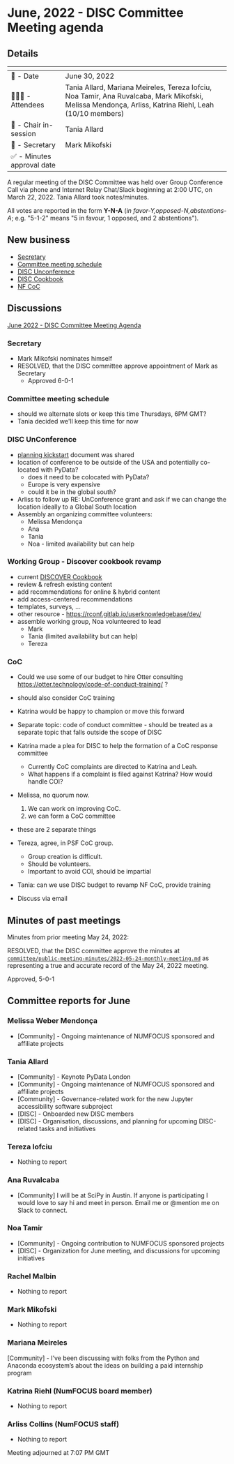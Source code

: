 # June, 2022 - DISC Committee Meeting agenda

## Details

| <!-- -->    | <!-- -->    |
|-----------|---|
| 📅 - Date | June 30, 2022 |
| 🙋🏽‍♀️ - Attendees | Tania Allard, Mariana Meireles, Tereza Iofciu, Noa Tamir, Ana Ruvalcaba, Mark Mikofski, Melissa Mendonça, Arliss, Katrina Riehl, Leah  (10/10 members) |
| 💬 - Chair in-session | Tania Allard  |
| 📝 - Secretary | Mark Mikofski  |
| ✅ - Minutes approval date |   |

A regular meeting of the DISC Committee was held over Group Conference Call via phone and Internet Relay Chat/Slack beginning at 2:00 UTC, on March 22, 2022. Tania Allard took notes/minutes.

All votes are reported in the form **Y-N-A** (*in favor-Y‚opposed-N‚abstentions-A*; e.g. "5-1-2" means "5 in favour, 1 opposed, and 2 abstentions").

## New business

* [Secretary](#secretary)
* [Committee meeting schedule](#committee-meeting-schedule)
* [DISC Unconference](#disc-unconference)
* [DISC Cookbook](#working-group---discover-cookbook-revamp)
* [NF CoC](#coc)

## Discussions
[June 2022 - DISC Committee Meeting Agenda](https://docs.google.com/document/d/1TI0xa1afsj_dXnGsEqRC4WYwVY-jQ_-hRi3OYmo549s/edit#)

### Secretary

* Mark Mikofski nominates himself
* RESOLVED, that the DISC committee approve appointment of Mark as Secretary
    * Approved 6-0-1

### Committee meeting schedule

* should we alternate slots or keep this time Thursdays, 6PM GMT?
* Tania decided we'll keep this time for now

### DISC UnConference
* [planning kickstart](https://docs.google.com/document/d/1t-00Q27QGK_8KxgniQT_iX66YAqf8o3dx9zj2jCz0qs/edit#) document was shared
* location of conference to be outside of the USA and potentially co-located with PyData?
    * does it need to be colocated with PyData?
    * Europe is very expensive
    * could it be in the global south?
* Arliss to follow up RE: UnConference grant and ask if we can change the location ideally to a Global South location
* Assembly an organizing committee volunteers:
    * Melissa Mendonça
    * Ana
    * Tania 
    * Noa - limited availability but can help

### Working Group - Discover cookbook revamp
* current [DISCOVER Cookbook](https://github.com/numfocus/DISCOVER-Cookbook)
* review & refresh existing content
* add recommendations for online & hybrid content
* add access-centered recommendations
* templates, surveys, ...
* other resource - https://rconf.gitlab.io/userknowledgebase/dev/ 
* assemble working group, Noa volunteered to lead
    * Mark
    * Tania (limited availability but can help)
    * Tereza

### CoC

* Could we use some of our budget to hire Otter consulting https://otter.technology/code-of-conduct-training/ ?
* should also consider CoC training
* Katrina would be happy to champion or move this forward
* Separate topic: code of conduct committee - should be treated as a separate topic that falls outside the scope of DISC

* Katrina made a plea for DISC to help the formation of a CoC response committee
    * Currently CoC complaints are directed to Katrina and Leah.
    * What happens if a complaint is filed against Katrina? How would handle COI?
* Melissa, no quorum now.

    1. We can work on improving CoC. 
    2. we can form a CoC committee

* these are 2 separate things
* Tereza, agree, in PSF CoC group.
    * Group creation is difficult.
    * Should be volunteers.
    * Important to avoid COI, should be impartial
* Tania: can we use DISC budget to revamp NF CoC, provide training
* Discuss via email

## Minutes of past meetings

Minutes from prior meeting May 24, 2022:

RESOLVED, that the DISC committee approve the minutes at [`committee/public-meeting-minutes/2022-05-24-monthly-meeting.md`](./2022-05-24-monthly-meeting.md) as representing a true and accurate record of the May 24, 2022 meeting.

Approved, 5-0-1

## Committee reports for June

### Melissa Weber Mendonça
* [Community] - Ongoing maintenance of NUMFOCUS sponsored and affiliate projects

### Tania Allard 
* [Community] - Keynote PyData London
* [Community] - Ongoing maintenance of NUMFOCUS sponsored and affiliate projects
* [Community] - Governance-related work for the new Jupyter accessibility software subproject
* [DISC] - Onboarded new DISC members 
* [DISC] - Organisation, discussions, and planning for upcoming DISC-related tasks and initiatives

### Tereza Iofciu
* Nothing to report

### Ana Ruvalcaba
* [Community] I will be at SciPy in Austin. If anyone is participating I would love to say hi and meet in person. Email me or @mention me on Slack to  connect.

### Noa Tamir
* [Community] - Ongoing contribution to NUMFOCUS sponsored projects
* [DISC] - Organization for June meeting, and discussions for upcoming initiatives

### Rachel Malbin
* Nothing to report

### Mark Mikofski
* Nothing to report

### Mariana Meireles
[Community] - I’ve been discussing with folks from the Python and Anaconda ecosystem’s about the ideas on building a paid internship program

### Katrina Riehl (NumFOCUS board member)
* Nothing to report

### Arliss Collins (NumFOCUS staff)
* Nothing to report


Meeting adjourned at 7:07 PM GMT
